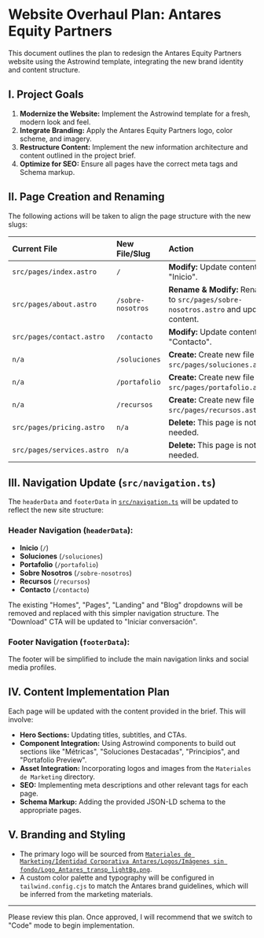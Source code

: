 # Website Overhaul Plan: Antares Equity Partners

This document outlines the plan to redesign the Antares Equity Partners website using the Astrowind template, integrating the new brand identity and content structure.

## I. Project Goals
1.  **Modernize the Website:** Implement the Astrowind template for a fresh, modern look and feel.
2.  **Integrate Branding:** Apply the Antares Equity Partners logo, color scheme, and imagery.
3.  **Restructure Content:** Implement the new information architecture and content outlined in the project brief.
4.  **Optimize for SEO:** Ensure all pages have the correct meta tags and Schema markup.

## II. Page Creation and Renaming

The following actions will be taken to align the page structure with the new slugs:

| Current File | New File/Slug | Action |
| :--- | :--- | :--- |
| `src/pages/index.astro` | `/` | **Modify:** Update content for "Inicio". |
| `src/pages/about.astro` | `/sobre-nosotros`| **Rename & Modify:** Rename to `src/pages/sobre-nosotros.astro` and update content. |
| `src/pages/contact.astro`| `/contacto` | **Modify:** Update content for "Contacto". |
| `n/a` | `/soluciones` | **Create:** Create new file `src/pages/soluciones.astro`. |
| `n/a` | `/portafolio` | **Create:** Create new file `src/pages/portafolio.astro`. |
| `n/a` | `/recursos` | **Create:** Create new file `src/pages/recursos.astro`. |
| `src/pages/pricing.astro`| `n/a` | **Delete:** This page is not needed. |
| `src/pages/services.astro`| `n/a` | **Delete:** This page is not needed. |

## III. Navigation Update (`src/navigation.ts`)

The `headerData` and `footerData` in [`src/navigation.ts`](src/navigation.ts:1) will be updated to reflect the new site structure:

### Header Navigation (`headerData`):
- **Inicio** (`/`)
- **Soluciones** (`/soluciones`)
- **Portafolio** (`/portafolio`)
- **Sobre Nosotros** (`/sobre-nosotros`)
- **Recursos** (`/recursos`)
- **Contacto** (`/contacto`)

The existing "Homes", "Pages", "Landing" and "Blog" dropdowns will be removed and replaced with this simpler navigation structure. The "Download" CTA will be updated to "Iniciar conversación".

### Footer Navigation (`footerData`):
The footer will be simplified to include the main navigation links and social media profiles.

## IV. Content Implementation Plan

Each page will be updated with the content provided in the brief. This will involve:
- **Hero Sections:** Updating titles, subtitles, and CTAs.
- **Component Integration:** Using Astrowind components to build out sections like "Métricas", "Soluciones Destacadas", "Principios", and "Portafolio Preview".
- **Asset Integration:** Incorporating logos and images from the `Materiales de Marketing` directory.
- **SEO:** Implementing meta descriptions and other relevant tags for each page.
- **Schema Markup:** Adding the provided JSON-LD schema to the appropriate pages.

## V. Branding and Styling
- The primary logo will be sourced from [`Materiales de Marketing/Identidad Corporativa Antares/Logos/Imágenes sin fondo/Logo_Antares_transp_lightBg.png`](Materiales%20de%20Marketing/Identidad%20Corporativa%20Antares/Logos/Ima%CC%81genes%20sin%20fondo/Logo_Antares_transp_lightBg.png).
- A custom color palette and typography will be configured in `tailwind.config.cjs` to match the Antares brand guidelines, which will be inferred from the marketing materials.

---

Please review this plan. Once approved, I will recommend that we switch to "Code" mode to begin implementation.